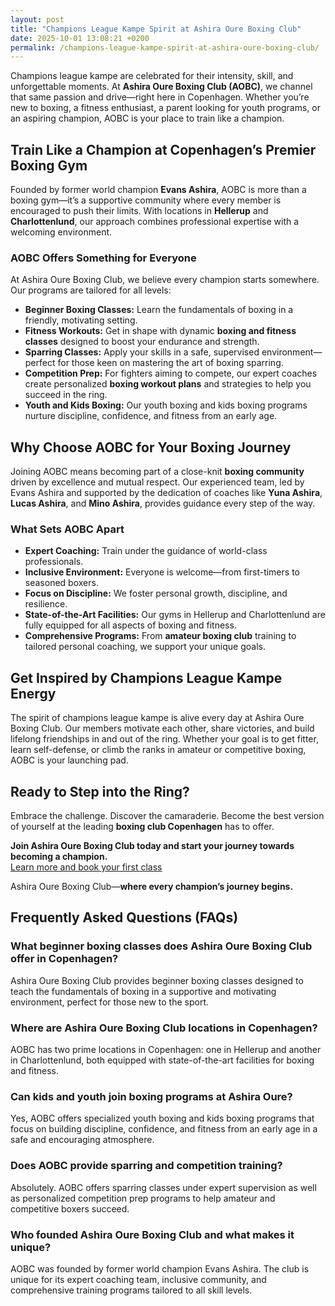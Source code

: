 ```yaml
---
layout: post
title: "Champions League Kampe Spirit at Ashira Oure Boxing Club"
date: 2025-10-01 13:08:21 +0200
permalink: /champions-league-kampe-spirit-at-ashira-oure-boxing-club/
---
```

Champions league kampe are celebrated for their intensity, skill, and unforgettable moments. At **Ashira Oure Boxing Club (AOBC)**, we channel that same passion and drive—right here in Copenhagen. Whether you’re new to boxing, a fitness enthusiast, a parent looking for youth programs, or an aspiring champion, AOBC is your place to train like a champion.

## Train Like a Champion at Copenhagen’s Premier Boxing Gym

Founded by former world champion **Evans Ashira**, AOBC is more than a boxing gym—it’s a supportive community where every member is encouraged to push their limits. With locations in **Hellerup** and **Charlottenlund**, our approach combines professional expertise with a welcoming environment.

### AOBC Offers Something for Everyone

At Ashira Oure Boxing Club, we believe every champion starts somewhere. Our programs are tailored for all levels:

- **Beginner Boxing Classes:** Learn the fundamentals of boxing in a friendly, motivating setting.
- **Fitness Workouts:** Get in shape with dynamic **boxing and fitness classes** designed to boost your endurance and strength.
- **Sparring Classes:** Apply your skills in a safe, supervised environment—perfect for those keen on mastering the art of boxing sparring.
- **Competition Prep:** For fighters aiming to compete, our expert coaches create personalized **boxing workout plans** and strategies to help you succeed in the ring.
- **Youth and Kids Boxing:** Our youth boxing and kids boxing programs nurture discipline, confidence, and fitness from an early age.

## Why Choose AOBC for Your Boxing Journey

Joining AOBC means becoming part of a close-knit **boxing community** driven by excellence and mutual respect. Our experienced team, led by Evans Ashira and supported by the dedication of coaches like **Yuna Ashira**, **Lucas Ashira**, and **Mino Ashira**, provides guidance every step of the way.

### What Sets AOBC Apart

- **Expert Coaching:** Train under the guidance of world-class professionals.
- **Inclusive Environment:** Everyone is welcome—from first-timers to seasoned boxers.
- **Focus on Discipline:** We foster personal growth, discipline, and resilience.
- **State-of-the-Art Facilities:** Our gyms in Hellerup and Charlottenlund are fully equipped for all aspects of boxing and fitness.
- **Comprehensive Programs:** From **amateur boxing club** training to tailored personal coaching, we support your unique goals.

## Get Inspired by Champions League Kampe Energy

The spirit of champions league kampe is alive every day at Ashira Oure Boxing Club. Our members motivate each other, share victories, and build lifelong friendships in and out of the ring. Whether your goal is to get fitter, learn self-defense, or climb the ranks in amateur or competitive boxing, AOBC is your launching pad.

## Ready to Step into the Ring?

Embrace the challenge. Discover the camaraderie. Become the best version of yourself at the leading **boxing club Copenhagen** has to offer.

**Join Ashira Oure Boxing Club today and start your journey towards becoming a champion.**  
[Learn more and book your first class](https://www.ashiraoure.com/)

Ashira Oure Boxing Club—**where every champion’s journey begins.**

## Frequently Asked Questions (FAQs)

### What beginner boxing classes does Ashira Oure Boxing Club offer in Copenhagen?
Ashira Oure Boxing Club provides beginner boxing classes designed to teach the fundamentals of boxing in a supportive and motivating environment, perfect for those new to the sport.

### Where are Ashira Oure Boxing Club locations in Copenhagen?
AOBC has two prime locations in Copenhagen: one in Hellerup and another in Charlottenlund, both equipped with state-of-the-art facilities for boxing and fitness.

### Can kids and youth join boxing programs at Ashira Oure?
Yes, AOBC offers specialized youth boxing and kids boxing programs that focus on building discipline, confidence, and fitness from an early age in a safe and encouraging atmosphere.

### Does AOBC provide sparring and competition training?
Absolutely. AOBC offers sparring classes under expert supervision as well as personalized competition prep programs to help amateur and competitive boxers succeed.

### Who founded Ashira Oure Boxing Club and what makes it unique?
AOBC was founded by former world champion Evans Ashira. The club is unique for its expert coaching team, inclusive community, and comprehensive training programs tailored to all skill levels.

<script type="application/ld+json">
{
  "@context": "https://schema.org",
  "@type": "BlogPosting",
  "headline": "Champions League Kampe Spirit at Ashira Oure Boxing Club",
  "description": "Discover the passion and training opportunities at Ashira Oure Boxing Club (AOBC), a premier boxing gym in Copenhagen offering beginner classes, fitness workouts, sparring, competition prep, and youth programs.",
  "author": {
    "@type": "Person",
    "name": "Evans Ashira"
  },
  "publisher": {
    "@type": "Person",
    "name": "Evans Ashira"
  },
  "datePublished": "2024-06-01",
  "mainEntityOfPage": {
    "@type": "WebPage",
    "@id": "https://www.ashiraoure.com/blog/champions-league-kampe-spirit"
  },
  "keywords": "ashira oure boxing club, ashira oure, aobc, evans ashira, ashira boxing, boxing club copenhagen, boxing gym copenhagen, boxing copenhagen, hellerup boxing gym, copenhagen boxing club, bokseklub københavn, beginner boxing classes, boxing club for beginners, boxing academy, youth boxing, kids boxing near me, boxing classes, sparring classes, boxing competition training, boxing training for kids, amateur boxing club, ashira wellness, yuna ashira, lucas ashira, mino ashira, oure fitness, oure nature, boxing fitness, fitness boxing, gym with boxing, boxing and fitness classes, boxing community, how to train for boxing, boxing drills, boxing sparring rules, boxing workout plan, boxing training schedule, boxing safety tips, first boxing class, evans fitness club, richard olsen boksning, asura boxing club, warrior fight club boxing academy, odyssey boxing club, kickboxing and boxing gym"
}
</script>

<script type="application/ld+json">
{
  "@context": "https://schema.org",
  "@type": "FAQPage",
  "mainEntity": [
    {
      "@type": "Question",
      "name": "What beginner boxing classes does Ashira Oure Boxing Club offer in Copenhagen?",
      "acceptedAnswer": {
        "@type": "Answer",
        "text": "Ashira Oure Boxing Club provides beginner boxing classes designed to teach the fundamentals of boxing in a supportive and motivating environment, perfect for those new to the sport."
      }
    },
    {
      "@type": "Question",
      "name": "Where are Ashira Oure Boxing Club locations in Copenhagen?",
      "acceptedAnswer": {
        "@type": "Answer",
        "text": "AOBC has two prime locations in Copenhagen: one in Hellerup and another in Charlottenlund, both equipped with state-of-the-art facilities for boxing and fitness."
      }
    },
    {
      "@type": "Question",
      "name": "Can kids and youth join boxing programs at Ashira Oure?",
      "acceptedAnswer": {
        "@type": "Answer",
        "text": "Yes, AOBC offers specialized youth boxing and kids boxing programs that focus on building discipline, confidence, and fitness from an early age in a safe and encouraging atmosphere."
      }
    },
    {
      "@type": "Question",
      "name": "Does AOBC provide sparring and competition training?",
      "acceptedAnswer": {
        "@type": "Answer",
        "text": "Absolutely. AOBC offers sparring classes under expert supervision as well as personalized competition prep programs to help amateur and competitive boxers succeed."
      }
    },
    {
      "@type": "Question",
      "name": "Who founded Ashira Oure Boxing Club and what makes it unique?",
      "acceptedAnswer": {
        "@type": "Answer",
        "text": "AOBC was founded by former world champion Evans Ashira. The club is unique for its expert coaching team, inclusive community, and comprehensive training programs tailored to all skill levels."
      }
    }
  ]
}
</script>